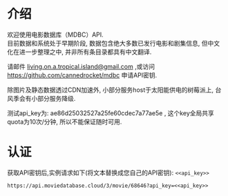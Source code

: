 # 介绍
欢迎使用电影数据库（MDBC）API.   
目前数据和系统处于早期阶段, 数据包含绝大多数已发行电影和剧集信息, 但中文化在进一步整理之中, 并非所有条目录都具有中文翻译.   
  
请邮件 living.on.a.tropical.island@gmail.com ,或访问 https://github.com/cannedrocket/mdbc 申请API密钥.  

除图片及静态数据透过CDN加速外, 小部分服务host于太阳能供电的树莓派上, 台风季会有小部分服务降级.  

测试api_key为: ae86d25032527a25fe60cdec7a77ae5e , 这个key全局共享quota为10次/分钟, 所以不能保证随时可用. 
    
# 认证
获取API密钥后,实例请求如下(将文本替换成您自己的API密钥): `<<api_key>>`
``` curl
https://api.moviedatabase.cloud/3/movie/68646?api_key=<<api_key>>
```
